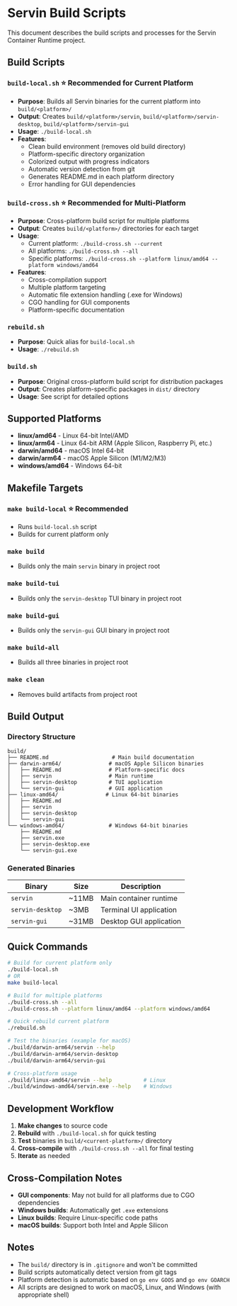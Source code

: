 # Servin Build Scripts

This document describes the build scripts and processes for the Servin Container Runtime project.

## Build Scripts

### `build-local.sh` ⭐ **Recommended for Current Platform**
- **Purpose**: Builds all Servin binaries for the current platform into `build/<platform>/`
- **Output**: Creates `build/<platform>/servin`, `build/<platform>/servin-desktop`, `build/<platform>/servin-gui`
- **Usage**: `./build-local.sh`
- **Features**:
  - Clean build environment (removes old build directory)
  - Platform-specific directory organization
  - Colorized output with progress indicators
  - Automatic version detection from git
  - Generates README.md in each platform directory
  - Error handling for GUI dependencies

### `build-cross.sh` ⭐ **Recommended for Multi-Platform**
- **Purpose**: Cross-platform build script for multiple platforms
- **Output**: Creates `build/<platform>/` directories for each target
- **Usage**: 
  - Current platform: `./build-cross.sh --current`
  - All platforms: `./build-cross.sh --all` 
  - Specific platforms: `./build-cross.sh --platform linux/amd64 --platform windows/amd64`
- **Features**:
  - Cross-compilation support
  - Multiple platform targeting
  - Automatic file extension handling (.exe for Windows)
  - CGO handling for GUI components
  - Platform-specific documentation

### `rebuild.sh`
- **Purpose**: Quick alias for `build-local.sh`
- **Usage**: `./rebuild.sh`

### `build.sh`
- **Purpose**: Original cross-platform build script for distribution packages
- **Output**: Creates platform-specific packages in `dist/` directory
- **Usage**: See script for detailed options

## Supported Platforms

- **linux/amd64** - Linux 64-bit Intel/AMD
- **linux/arm64** - Linux 64-bit ARM (Apple Silicon, Raspberry Pi, etc.)
- **darwin/amd64** - macOS Intel 64-bit
- **darwin/arm64** - macOS Apple Silicon (M1/M2/M3)
- **windows/amd64** - Windows 64-bit

## Makefile Targets

### `make build-local` ⭐ **Recommended**
- Runs `build-local.sh` script
- Builds for current platform only

### `make build`
- Builds only the main `servin` binary in project root

### `make build-tui`
- Builds only the `servin-desktop` TUI binary in project root

### `make build-gui`
- Builds only the `servin-gui` GUI binary in project root

### `make build-all`
- Builds all three binaries in project root

### `make clean`
- Removes build artifacts from project root

## Build Output

### Directory Structure
```
build/
├── README.md                    # Main build documentation
├── darwin-arm64/               # macOS Apple Silicon binaries
│   ├── README.md               # Platform-specific docs
│   ├── servin                  # Main runtime
│   ├── servin-desktop          # TUI application
│   └── servin-gui              # GUI application
├── linux-amd64/               # Linux 64-bit binaries
│   ├── README.md
│   ├── servin
│   ├── servin-desktop
│   └── servin-gui
└── windows-amd64/              # Windows 64-bit binaries
    ├── README.md
    ├── servin.exe
    ├── servin-desktop.exe
    └── servin-gui.exe
```

### Generated Binaries

| Binary | Size | Description |
|--------|------|-------------|
| `servin` | ~11MB | Main container runtime |
| `servin-desktop` | ~3MB | Terminal UI application |
| `servin-gui` | ~31MB | Desktop GUI application |

## Quick Commands

```bash
# Build for current platform only
./build-local.sh
# OR
make build-local

# Build for multiple platforms
./build-cross.sh --all
./build-cross.sh --platform linux/amd64 --platform windows/amd64

# Quick rebuild current platform
./rebuild.sh

# Test the binaries (example for macOS)
./build/darwin-arm64/servin --help
./build/darwin-arm64/servin-desktop
./build/darwin-arm64/servin-gui

# Cross-platform usage
./build/linux-amd64/servin --help          # Linux
./build/windows-amd64/servin.exe --help    # Windows
```

## Development Workflow

1. **Make changes** to source code
2. **Rebuild** with `./build-local.sh` for quick testing
3. **Test** binaries in `build/<current-platform>/` directory
4. **Cross-compile** with `./build-cross.sh --all` for final testing
5. **Iterate** as needed

## Cross-Compilation Notes

- **GUI components**: May not build for all platforms due to CGO dependencies
- **Windows builds**: Automatically get `.exe` extensions
- **Linux builds**: Require Linux-specific code paths
- **macOS builds**: Support both Intel and Apple Silicon

## Notes

- The `build/` directory is in `.gitignore` and won't be committed
- Build scripts automatically detect version from git tags
- Platform detection is automatic based on `go env GOOS` and `go env GOARCH`
- All scripts are designed to work on macOS, Linux, and Windows (with appropriate shell)
